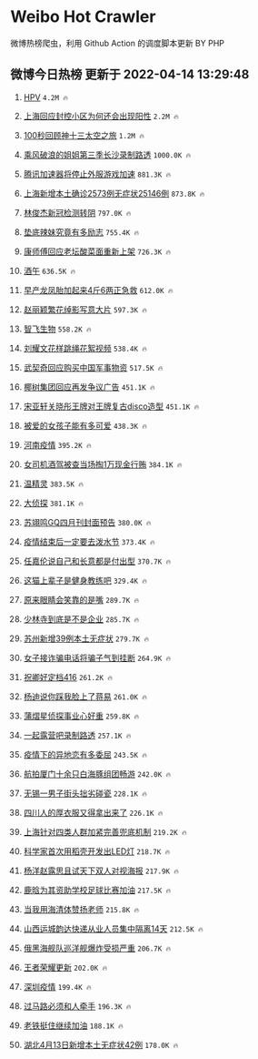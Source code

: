 # Weibo Hot Crawler 



微博热榜爬虫，利用 Github Action 的调度脚本更新 BY PHP 


## 微博今日热榜 更新于 2022-04-14 13:29:48 
1. [HPV](https://s.weibo.com/weibo?q=%23HPV%23&Refer=top) `4.2M 🔥` 

1. [上海回应封控小区为何还会出现阳性](https://s.weibo.com/weibo?q=%23%E4%B8%8A%E6%B5%B7%E5%9B%9E%E5%BA%94%E5%B0%81%E6%8E%A7%E5%B0%8F%E5%8C%BA%E4%B8%BA%E4%BD%95%E8%BF%98%E4%BC%9A%E5%87%BA%E7%8E%B0%E9%98%B3%E6%80%A7%23&Refer=top) `2.2M 🔥` 

1. [100秒回顾神十三太空之旅](https://s.weibo.com/weibo?q=%23100%E7%A7%92%E5%9B%9E%E9%A1%BE%E7%A5%9E%E5%8D%81%E4%B8%89%E5%A4%AA%E7%A9%BA%E4%B9%8B%E6%97%85%23&Refer=top) `1.2M 🔥` 

1. [乘风破浪的姐姐第三季长沙录制路透](https://s.weibo.com/weibo?q=%23%E4%B9%98%E9%A3%8E%E7%A0%B4%E6%B5%AA%E7%9A%84%E5%A7%90%E5%A7%90%E7%AC%AC%E4%B8%89%E5%AD%A3%E9%95%BF%E6%B2%99%E5%BD%95%E5%88%B6%E8%B7%AF%E9%80%8F%23&Refer=top) `1000.0K 🔥` 

1. [腾讯加速器将停止外服游戏加速](https://s.weibo.com/weibo?q=%23%E8%85%BE%E8%AE%AF%E5%8A%A0%E9%80%9F%E5%99%A8%E5%B0%86%E5%81%9C%E6%AD%A2%E5%A4%96%E6%9C%8D%E6%B8%B8%E6%88%8F%E5%8A%A0%E9%80%9F%23&Refer=top) `881.3K 🔥` 

1. [上海新增本土确诊2573例无症状25146例](https://s.weibo.com/weibo?q=%23%E4%B8%8A%E6%B5%B7%E6%96%B0%E5%A2%9E%E6%9C%AC%E5%9C%9F%E7%A1%AE%E8%AF%8A2573%E4%BE%8B%E6%97%A0%E7%97%87%E7%8A%B625146%E4%BE%8B%23&Refer=top) `873.8K 🔥` 

1. [林俊杰新冠检测转阴](https://s.weibo.com/weibo?q=%23%E6%9E%97%E4%BF%8A%E6%9D%B0%E6%96%B0%E5%86%A0%E6%A3%80%E6%B5%8B%E8%BD%AC%E9%98%B4%23&Refer=top) `797.0K 🔥` 

1. [垫底辣妹究竟有多励志](https://s.weibo.com/weibo?q=%23%E5%9E%AB%E5%BA%95%E8%BE%A3%E5%A6%B9%E7%A9%B6%E7%AB%9F%E6%9C%89%E5%A4%9A%E5%8A%B1%E5%BF%97%23&Refer=top) `755.4K 🔥` 

1. [康师傅回应老坛酸菜面重新上架](https://s.weibo.com/weibo?q=%23%E5%BA%B7%E5%B8%88%E5%82%85%E5%9B%9E%E5%BA%94%E8%80%81%E5%9D%9B%E9%85%B8%E8%8F%9C%E9%9D%A2%E9%87%8D%E6%96%B0%E4%B8%8A%E6%9E%B6%23&Refer=top) `726.3K 🔥` 

1. [酒午](https://s.weibo.com/weibo?q=%E9%85%92%E5%8D%88&Refer=top) `636.5K 🔥` 

1. [早产龙凤胎加起来4斤6两正急救](https://s.weibo.com/weibo?q=%E6%97%A9%E4%BA%A7%E9%BE%99%E5%87%A4%E8%83%8E%E5%8A%A0%E8%B5%B7%E6%9D%A54%E6%96%A46%E4%B8%A4%E6%AD%A3%E6%80%A5%E6%95%91&Refer=top) `612.0K 🔥` 

1. [赵丽颖繁花绰影写意大片](https://s.weibo.com/weibo?q=%23%E8%B5%B5%E4%B8%BD%E9%A2%96%E7%B9%81%E8%8A%B1%E7%BB%B0%E5%BD%B1%E5%86%99%E6%84%8F%E5%A4%A7%E7%89%87%23&Refer=top) `597.3K 🔥` 

1. [智飞生物](https://s.weibo.com/weibo?q=%23%E6%99%BA%E9%A3%9E%E7%94%9F%E7%89%A9%23&Refer=top) `558.2K 🔥` 

1. [刘耀文花样跳绳花絮视频](https://s.weibo.com/weibo?q=%23%E5%88%98%E8%80%80%E6%96%87%E8%8A%B1%E6%A0%B7%E8%B7%B3%E7%BB%B3%E8%8A%B1%E7%B5%AE%E8%A7%86%E9%A2%91%23&Refer=top) `538.4K 🔥` 

1. [武契奇回应购买中国军事物资](https://s.weibo.com/weibo?q=%23%E6%AD%A6%E5%A5%91%E5%A5%87%E5%9B%9E%E5%BA%94%E8%B4%AD%E4%B9%B0%E4%B8%AD%E5%9B%BD%E5%86%9B%E4%BA%8B%E7%89%A9%E8%B5%84%23&Refer=top) `517.5K 🔥` 

1. [椰树集团回应再发争议广告](https://s.weibo.com/weibo?q=%23%E6%A4%B0%E6%A0%91%E9%9B%86%E5%9B%A2%E5%9B%9E%E5%BA%94%E5%86%8D%E5%8F%91%E4%BA%89%E8%AE%AE%E5%B9%BF%E5%91%8A%23&Refer=top) `451.1K 🔥` 

1. [宋亚轩关晓彤王牌对王牌复古disco造型](https://s.weibo.com/weibo?q=%23%E5%AE%8B%E4%BA%9A%E8%BD%A9%E5%85%B3%E6%99%93%E5%BD%A4%E7%8E%8B%E7%89%8C%E5%AF%B9%E7%8E%8B%E7%89%8C%E5%A4%8D%E5%8F%A4disco%E9%80%A0%E5%9E%8B%23&Refer=top) `451.1K 🔥` 

1. [被爱的女孩子能有多可爱](https://s.weibo.com/weibo?q=%23%E8%A2%AB%E7%88%B1%E7%9A%84%E5%A5%B3%E5%AD%A9%E5%AD%90%E8%83%BD%E6%9C%89%E5%A4%9A%E5%8F%AF%E7%88%B1%23&Refer=top) `438.3K 🔥` 

1. [河南疫情](https://s.weibo.com/weibo?q=%E6%B2%B3%E5%8D%97%E7%96%AB%E6%83%85&Refer=top) `395.2K 🔥` 

1. [女司机酒驾被查当场掏1万现金行贿](https://s.weibo.com/weibo?q=%23%E5%A5%B3%E5%8F%B8%E6%9C%BA%E9%85%92%E9%A9%BE%E8%A2%AB%E6%9F%A5%E5%BD%93%E5%9C%BA%E6%8E%8F1%E4%B8%87%E7%8E%B0%E9%87%91%E8%A1%8C%E8%B4%BF%23&Refer=top) `384.1K 🔥` 

1. [温精灵](https://s.weibo.com/weibo?q=%E6%B8%A9%E7%B2%BE%E7%81%B5&Refer=top) `383.5K 🔥` 

1. [大侦探](https://s.weibo.com/weibo?q=%E5%A4%A7%E4%BE%A6%E6%8E%A2&Refer=top) `381.1K 🔥` 

1. [苏翊鸣GQ四月刊封面预告](https://s.weibo.com/weibo?q=%23%E8%8B%8F%E7%BF%8A%E9%B8%A3GQ%E5%9B%9B%E6%9C%88%E5%88%8A%E5%B0%81%E9%9D%A2%E9%A2%84%E5%91%8A%23&Refer=top) `380.0K 🔥` 

1. [疫情结束后一定要去泼水节](https://s.weibo.com/weibo?q=%23%E7%96%AB%E6%83%85%E7%BB%93%E6%9D%9F%E5%90%8E%E4%B8%80%E5%AE%9A%E8%A6%81%E5%8E%BB%E6%B3%BC%E6%B0%B4%E8%8A%82%23&Refer=top) `373.4K 🔥` 

1. [任嘉伦说自己和长意都是付出型](https://s.weibo.com/weibo?q=%23%E4%BB%BB%E5%98%89%E4%BC%A6%E8%AF%B4%E8%87%AA%E5%B7%B1%E5%92%8C%E9%95%BF%E6%84%8F%E9%83%BD%E6%98%AF%E4%BB%98%E5%87%BA%E5%9E%8B%23&Refer=top) `370.7K 🔥` 

1. [这猫上辈子是健身教练吧](https://s.weibo.com/weibo?q=%23%E8%BF%99%E7%8C%AB%E4%B8%8A%E8%BE%88%E5%AD%90%E6%98%AF%E5%81%A5%E8%BA%AB%E6%95%99%E7%BB%83%E5%90%A7%23&Refer=top) `329.4K 🔥` 

1. [原来眼睛会笑靠的是嘴](https://s.weibo.com/weibo?q=%23%E5%8E%9F%E6%9D%A5%E7%9C%BC%E7%9D%9B%E4%BC%9A%E7%AC%91%E9%9D%A0%E7%9A%84%E6%98%AF%E5%98%B4%23&Refer=top) `289.7K 🔥` 

1. [少林寺到底是不是企业](https://s.weibo.com/weibo?q=%23%E5%B0%91%E6%9E%97%E5%AF%BA%E5%88%B0%E5%BA%95%E6%98%AF%E4%B8%8D%E6%98%AF%E4%BC%81%E4%B8%9A%23&Refer=top) `285.7K 🔥` 

1. [苏州新增39例本土无症状](https://s.weibo.com/weibo?q=%23%E8%8B%8F%E5%B7%9E%E6%96%B0%E5%A2%9E39%E4%BE%8B%E6%9C%AC%E5%9C%9F%E6%97%A0%E7%97%87%E7%8A%B6%23&Refer=top) `279.7K 🔥` 

1. [女子接诈骗电话将骗子气到挂断](https://s.weibo.com/weibo?q=%23%E5%A5%B3%E5%AD%90%E6%8E%A5%E8%AF%88%E9%AA%97%E7%94%B5%E8%AF%9D%E5%B0%86%E9%AA%97%E5%AD%90%E6%B0%94%E5%88%B0%E6%8C%82%E6%96%AD%23&Refer=top) `264.9K 🔥` 

1. [祝卿好定档416](https://s.weibo.com/weibo?q=%23%E7%A5%9D%E5%8D%BF%E5%A5%BD%E5%AE%9A%E6%A1%A3416%23&Refer=top) `261.2K 🔥` 

1. [杨迪说你踩我脸上了蒋易](https://s.weibo.com/weibo?q=%23%E6%9D%A8%E8%BF%AA%E8%AF%B4%E4%BD%A0%E8%B8%A9%E6%88%91%E8%84%B8%E4%B8%8A%E4%BA%86%E8%92%8B%E6%98%93%23&Refer=top) `261.0K 🔥` 

1. [蒲熠星侦探事业心好重](https://s.weibo.com/weibo?q=%23%E8%92%B2%E7%86%A0%E6%98%9F%E4%BE%A6%E6%8E%A2%E4%BA%8B%E4%B8%9A%E5%BF%83%E5%A5%BD%E9%87%8D%23&Refer=top) `259.8K 🔥` 

1. [一起露营吧录制路透](https://s.weibo.com/weibo?q=%23%E4%B8%80%E8%B5%B7%E9%9C%B2%E8%90%A5%E5%90%A7%E5%BD%95%E5%88%B6%E8%B7%AF%E9%80%8F%23&Refer=top) `257.1K 🔥` 

1. [疫情下的异地恋有多委屈](https://s.weibo.com/weibo?q=%23%E7%96%AB%E6%83%85%E4%B8%8B%E7%9A%84%E5%BC%82%E5%9C%B0%E6%81%8B%E6%9C%89%E5%A4%9A%E5%A7%94%E5%B1%88%23&Refer=top) `243.5K 🔥` 

1. [航拍厦门十余只白海豚组团畅游](https://s.weibo.com/weibo?q=%23%E8%88%AA%E6%8B%8D%E5%8E%A6%E9%97%A8%E5%8D%81%E4%BD%99%E5%8F%AA%E7%99%BD%E6%B5%B7%E8%B1%9A%E7%BB%84%E5%9B%A2%E7%95%85%E6%B8%B8%23&Refer=top) `242.0K 🔥` 

1. [无锡一男子街头拙劣碰瓷](https://s.weibo.com/weibo?q=%23%E6%97%A0%E9%94%A1%E4%B8%80%E7%94%B7%E5%AD%90%E8%A1%97%E5%A4%B4%E6%8B%99%E5%8A%A3%E7%A2%B0%E7%93%B7%23&Refer=top) `228.1K 🔥` 

1. [四川人的厚衣服又得拿出来了](https://s.weibo.com/weibo?q=%23%E5%9B%9B%E5%B7%9D%E4%BA%BA%E7%9A%84%E5%8E%9A%E8%A1%A3%E6%9C%8D%E5%8F%88%E5%BE%97%E6%8B%BF%E5%87%BA%E6%9D%A5%E4%BA%86%23&Refer=top) `226.1K 🔥` 

1. [上海针对四类人群加紧完善兜底机制](https://s.weibo.com/weibo?q=%23%E4%B8%8A%E6%B5%B7%E9%92%88%E5%AF%B9%E5%9B%9B%E7%B1%BB%E4%BA%BA%E7%BE%A4%E5%8A%A0%E7%B4%A7%E5%AE%8C%E5%96%84%E5%85%9C%E5%BA%95%E6%9C%BA%E5%88%B6%23&Refer=top) `219.2K 🔥` 

1. [科学家首次用稻壳开发出LED灯](https://s.weibo.com/weibo?q=%23%E7%A7%91%E5%AD%A6%E5%AE%B6%E9%A6%96%E6%AC%A1%E7%94%A8%E7%A8%BB%E5%A3%B3%E5%BC%80%E5%8F%91%E5%87%BALED%E7%81%AF%23&Refer=top) `218.7K 🔥` 

1. [杨洋赵露思且试天下双人对视海报](https://s.weibo.com/weibo?q=%23%E6%9D%A8%E6%B4%8B%E8%B5%B5%E9%9C%B2%E6%80%9D%E4%B8%94%E8%AF%95%E5%A4%A9%E4%B8%8B%E5%8F%8C%E4%BA%BA%E5%AF%B9%E8%A7%86%E6%B5%B7%E6%8A%A5%23&Refer=top) `217.9K 🔥` 

1. [鹿晗为其资助学校足球比赛加油](https://s.weibo.com/weibo?q=%23%E9%B9%BF%E6%99%97%E4%B8%BA%E5%85%B6%E8%B5%84%E5%8A%A9%E5%AD%A6%E6%A0%A1%E8%B6%B3%E7%90%83%E6%AF%94%E8%B5%9B%E5%8A%A0%E6%B2%B9%23&Refer=top) `217.5K 🔥` 

1. [当我用海清体赞扬老师](https://s.weibo.com/weibo?q=%23%E5%BD%93%E6%88%91%E7%94%A8%E6%B5%B7%E6%B8%85%E4%BD%93%E8%B5%9E%E6%89%AC%E8%80%81%E5%B8%88%23&Refer=top) `215.8K 🔥` 

1. [山西运城韵达快递从业人员集中隔离14天](https://s.weibo.com/weibo?q=%23%E5%B1%B1%E8%A5%BF%E8%BF%90%E5%9F%8E%E9%9F%B5%E8%BE%BE%E5%BF%AB%E9%80%92%E4%BB%8E%E4%B8%9A%E4%BA%BA%E5%91%98%E9%9B%86%E4%B8%AD%E9%9A%94%E7%A6%BB14%E5%A4%A9%23&Refer=top) `212.5K 🔥` 

1. [俄黑海舰队巡洋舰爆炸受损严重](https://s.weibo.com/weibo?q=%23%E4%BF%84%E9%BB%91%E6%B5%B7%E8%88%B0%E9%98%9F%E5%B7%A1%E6%B4%8B%E8%88%B0%E7%88%86%E7%82%B8%E5%8F%97%E6%8D%9F%E4%B8%A5%E9%87%8D%23&Refer=top) `206.7K 🔥` 

1. [王者荣耀更新](https://s.weibo.com/weibo?q=%23%E7%8E%8B%E8%80%85%E8%8D%A3%E8%80%80%E6%9B%B4%E6%96%B0%23&Refer=top) `202.0K 🔥` 

1. [深圳疫情](https://s.weibo.com/weibo?q=%23%E6%B7%B1%E5%9C%B3%E7%96%AB%E6%83%85%23&Refer=top) `199.4K 🔥` 

1. [过马路必须和人牵手](https://s.weibo.com/weibo?q=%23%E8%BF%87%E9%A9%AC%E8%B7%AF%E5%BF%85%E9%A1%BB%E5%92%8C%E4%BA%BA%E7%89%B5%E6%89%8B%23&Refer=top) `196.3K 🔥` 

1. [老铁挺住继续加油](https://s.weibo.com/weibo?q=%23%E8%80%81%E9%93%81%E6%8C%BA%E4%BD%8F%E7%BB%A7%E7%BB%AD%E5%8A%A0%E6%B2%B9%23&Refer=top) `188.1K 🔥` 

1. [湖北4月13日新增本土无症状42例](https://s.weibo.com/weibo?q=%23%E6%B9%96%E5%8C%974%E6%9C%8813%E6%97%A5%E6%96%B0%E5%A2%9E%E6%9C%AC%E5%9C%9F%E6%97%A0%E7%97%87%E7%8A%B642%E4%BE%8B%23&Refer=top) `178.0K 🔥` 

